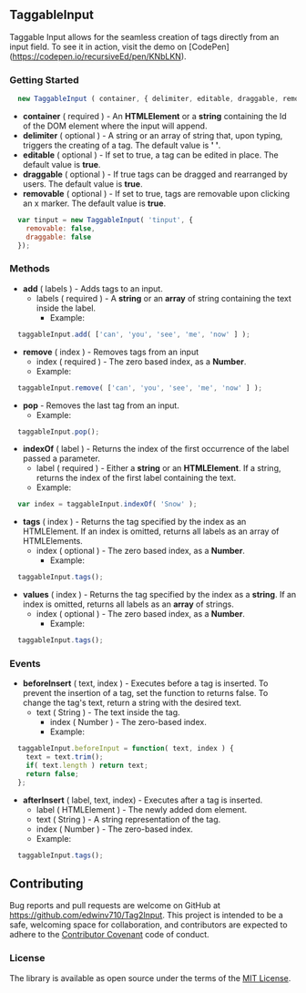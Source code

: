 ## TaggableInput

Taggable Input allows for the seamless creation of tags directly from an input field. To see it in action, visit the demo on [CodePen] (https://codepen.io/recursiveEd/pen/KNbLKN).

### Getting Started

``` javascript
  new TaggableInput ( container, { delimiter, editable, draggable, removable } );
```
* **container** ( required ) - An **HTMLElement** or a **string** containing the Id of the DOM element where the input will append.
* **delimiter** ( optional ) - A string or an array of string that, upon typing, triggers the creating of a tag. The default value is **' '**.
* **editable**  ( optional ) - If set to true, a tag can be edited in place. The default value is **true**.
* **draggable** ( optional ) - If true tags can be dragged and rearranged by users. The default value is **true**.
* **removable** ( optional ) - If set to true, tags are removable upon clicking an x marker. The default value is **true**.

``` javascript
  var tinput = new TaggableInput( 'tinput', {
    removable: false,
    draggable: false
  });
```

### Methods

* **add** ( labels ) -  Adds tags to an input.
  * labels ( required ) - A **string** or an **array** of string containing the text inside the label.
    * Example: 
``` javascript 
  taggableInput.add( ['can', 'you', 'see', 'me', 'now' ] );
```

* **remove** ( index ) -  Removes tags from an input
  * index ( required ) - The zero based index, as a **Number**. 
  * Example: 
``` javascript 
  taggableInput.remove( ['can', 'you', 'see', 'me', 'now' ] );
```

* **pop** -  Removes the last tag from an input.
  * Example: 
```javascript 
  taggableInput.pop();
```

* **indexOf** ( label ) - Returns the index of the first occurrence of the label passed a parameter.
  * label ( required ) - Either a **string** or an **HTMLElement**. If a string, returns the index of the first label containing the text. 
  * Example: 
``` javascript
  var index = taggableInput.indexOf( 'Snow' );
```

* **tags** ( index ) - Returns the tag specified by the index as an HTMLElement. If an index is omitted, returns all labels as an array of HTMLElements.
  * index ( optional ) - The zero based index, as a **Number**. 
    * Example: 
``` javascript
  taggableInput.tags();
```

* **values** ( index ) - Returns the tag specified by the index as a **string**. If an index is omitted, returns all labels as an **array** of strings.
  * index ( optional ) - The zero based index, as a **Number**. 
    * Example: 
``` javascript
  taggableInput.tags();
```

### Events

* **beforeInsert** ( text, index ) -  Executes before a tag is inserted. To prevent the insertion of a tag, set the function to returns false. To change the tag's text, return a string with the desired text.
  * text ( String ) - The text inside the tag.
    * index ( Number ) - The zero-based index.
    * Example: 
``` javascript 
  taggableInput.beforeInput = function( text, index ) {
    text = text.trim();
    if( text.length ) return text;
    return false;
  };
 ```

* **afterInsert** ( label, text, index) - Executes after a tag is inserted.
  * label ( HTMLElement ) - The newly added dom element.
  * text ( String ) - A string representation of the tag.
  * index ( Number ) - The zero-based index.
  * Example: 
``` javascript 
  taggableInput.tags();
```

## Contributing

Bug reports and pull requests are welcome on GitHub at https://github.com/edwinv710/Tag2Input. This project is intended to be a safe, welcoming space for collaboration, and contributors are expected to adhere to the [Contributor Covenant](http://contributor-covenant.org) code of conduct.

### License

The library is available as open source under the terms of the [MIT License](http://opensource.org/licenses/MIT).
